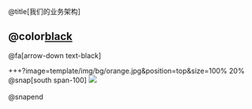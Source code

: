 @title[我们的业务架构]

## @color[black](我们的业务架构)

@fa[arrow-down text-black]


+++?image=template/img/bg/orange.jpg&position=top&size=100% 20%
@snap[south span-100]
![](http://wx2.sinaimg.cn/mw690/0060lm7Tly1g15nvxwin3j30s90exq36.jpg)
<br><br>
@snapend

